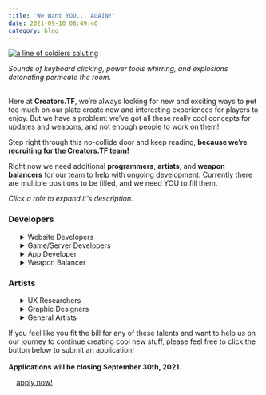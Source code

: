 ```yaml
---
title: 'We Want YOU... AGAIN!'
date: 2021-09-16 08:49:40
category: blog
---
```


<a role="presentation" class="no-anim-underline" href="https://creators.tf/cdn/assets/images/blogposts/107/creators_recruitment.jpg" target="_blank">
<img alt="a line of soldiers saluting" src="https://creators.tf/cdn/assets/images/blogposts/107/creators_recruitment_blog.jpg">
</a>

<p><i>Sounds of keyboard clicking, power tools whirring, and explosions detonating permeate the room.</i><br /><br />

Here at <strong>Creators.TF</strong>, we’re always looking for new and exciting ways to <s>put too much on our plate</s> create new and interesting experiences for players to enjoy. But we have a problem: we’ve got all these really cool concepts for updates and weapons, and not enough people to work on them!</p>

<p>Step right through this no-collide door and keep reading, <strong>because we’re recruiting for the Creators.TF team!</strong></p>

<p>Right now we need additional <strong>programmers</strong>, <strong>artists</strong>, and <strong>weapon balancers</strong>  for our team to help with ongoing development. Currently there are multiple positions to be filled, and we need YOU to fill them. </p>
<i>Click a role to expand it's description.</i>
<section>
<h3>Developers</h3>
<ul style="list-style: none">
   <li><details><summary>Website Developers</summary>
   	<ul style="list-style: '– '; margin: .5em 0;">
    <li>Experienced in <i>all</i> of the following: <u>PHP8</u>, <u>HTML5</u>, <u>CSS3</u></li>
    <li>Preferred experience in any of the following: <u>JavaScript</u>, <u>NodeJS</u>, <u>ES6</u>, <u>TypeScript</u></li>
    </ul>
	</details></li>
   <li><details><summary>Game/Server Developers</summary>
     <p style="padding-left: 40px">With experience in any of the following: <u>Sourcepawn</u>, <u>C++</u>, and/or <u>srcds game servers</u>.</p>
	</details></li>
   <li><details><summary>App Developer</summary>
	<ul style="list-style: '– '; margin: .5em 0;">
		<li>Experience in any of the following: <u>HTML5</u>, <u>CSS3</u>, <u>JavaScript</u></li>
        <li>Preferred experience in any of the following: <u>PHP8</u>, <u>Mobile App Design</u>, <u>PWAs</u>, <u>the Web Push Protocol</u></li>
	</ul>
	</details></li>
   <li><details><summary>Weapon Balancer</summary>
     <p style="padding-left: 40px">With experience in any of the following: <u>Game Design</u> or <u>Competitive TF2</u>.</p>
	</details></li>
</ul></li>
</section>
<section>
<h3>Artists</h3>
<ul style="list-style: none">
  <li><details><summary>UX Researchers</summary>
    <p style="padding-left: 40px">With experience in any of the following: <u>designing behavior studies</u>, <u>UX Design Methodologies</u>, and/or <u>interest in Cognitive and Behavioral Psychology</u>.</p>
	</details></li>
  <li><details><summary>Graphic Designers</summary>
    <p style="padding-left: 40px">With experience in any of the following: <u>Figma</u>, <u>Adobe XD</u>, <u>InVision</u>, <u>Typography</u>, <u>Grids</u>, and/or <u>Patterns</u>.</p>
	</details></li>
  <li><details><summary>General Artists</summary>
    <p style="padding-left: 40px">With experience in any of the following: <u>Leadership and listening skills</u>, <u>Diverse portfolio of previous works</u>, and/or <u>Diverse skill set in different mediums</u>.</p>
	</details></li>
</ul>
</section>

<p>If you feel like you fit the bill for any of these talents and want to help us on our journey to continue creating cool new stuff, please feel free to click the button below to submit an application!<br/><br/>
<strong>Applications will be closing September 30th, 2021.</strong></p>

<div style="padding: 0 1rem;"><a href="https://docs.google.com/forms/d/e/1FAIpQLSfTbyj2vrgA4vkeAowrMGdaiMfUaF5yKWABCX88f_MKXVEHsg/viewform" class="tf-button2"><label style="margin: 8px var(--button-margin-x);">apply now!</label></a></div>
